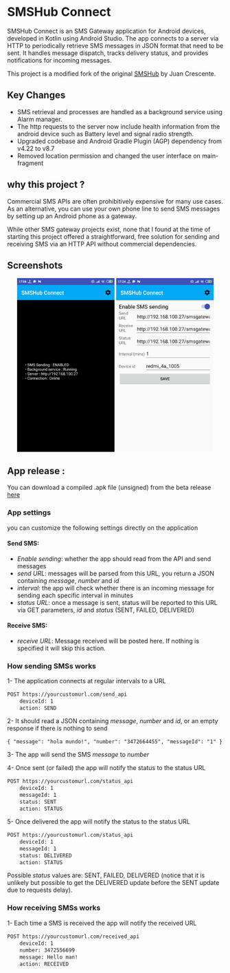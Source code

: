 # SMSHub Connect

SMSHub Connect is an SMS Gateway application for Android devices, developed in Kotlin using Android Studio. 
The app connects to a server via HTTP to periodically retrieve SMS messages in JSON format that need to be sent. 
It handles message dispatch, tracks delivery status, and provides notifications for incoming messages.

This project is a modified fork of the original [SMSHub](https://github.com/juancrescente/SMSHub/) by Juan Crescente.

## Key Changes

* SMS retrieval and processes are handled as a background service using Alarm manager.
* The http requests to the server now include health information from the android device such as Battery level and signal radio strength.
* Upgraded codebase and Android Gradle Plugin (AGP) dependency from v4.22 to v8.7
*  Removed location permission and changed the user interface on main-fragment

## why this project ?

Commercial SMS APIs are often prohibitively expensive for many use cases. As an alternative, you can use your own phone line to send SMS messages by setting up an Android phone as a gateway.

While other SMS gateway projects exist, none that I found at the time of starting this project offered a straightforward, free solution for sending and receiving SMS via an HTTP API without commercial dependencies.

## Screenshots

<p align="center">
  <img src="/fastlane/metadata/android/en-US/images/phoneScreenshots/img1.png" alt="SMSHub Connect screenshot 1" width="45%">
  <img src="/fastlane/metadata/android/en-US/images/phoneScreenshots/img2.png" alt="SMSHub Connect screenshot 2" width="45%">
</p>

## App release :

You can download a compiled .apk file (unsigned) from the beta release [here](https://github.com/tserumula/smshubconnect/releases/download/v4.0-beta/app-com-ts-smshubconnect_unsigned.apk)

### App settings

you can customize the following settings directly on the application

#### Send SMS:
+ *Enable sending*: whether the app should read from the API and send messages
+ *send URL*: messages will be parsed from this URL, you return a JSON containing *message*, *number* and *id*
+ *interval*: the app will check whether there is an incoming message for sending each specific interval in minutes
+ *status URL*: once a message is sent, status will be reported to this URL via GET parameters, *id* and *status* (SENT, FAILED, DELIVERED)

#### Receive SMS:
+ *receive URL*: Message received will be posted here. If nothing is specified it will skip this action.


### How sending SMSs works

1- The application connects at regular intervals to a URL

```
POST https://yourcustomurl.com/send_api
    deviceId: 1
    action: SEND
```

2- It should read a JSON containing *message*, *number* and *id*, or an empty response if there is nothing to send
```
{ "message": "hola mundo!", "number": "3472664455", "messageId": "1" }
```

3- The app will send the SMS *message* to *number*

4- Once sent (or failed) the app will notify the status to the status URL
```
POST https://yourcustomurl.com/status_api
    deviceId: 1
    messageId: 1
    status: SENT
    action: STATUS
```

5- Once delivered the app will notify the status to the status URL

```
POST https://yourcustomurl.com/status_api
    deviceId: 1
    messageId: 1
    status: DELIVERED
    action: STATUS
```

Possible _status_ values are: SENT, FAILED, DELIVERED (notice that it is unlikely but possible to get the DELIVERED update before the SENT update due to requests delay).


### How receiving SMSs works

1- Each time a SMS is received the app will notify the received URL
```
POST https://yourcustomurl.com/received_api
    deviceId: 1
    number: 3472556699
    message: Hello man!
    action: RECEIVED
```

